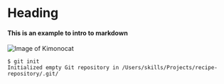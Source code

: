 # Heading
#### This is an example to intro to markdown
![Image of Kimonocat](https://octodex.github.com/images/kimonotocat.png)
```
$ git init
Initialized empty Git repository in /Users/skills/Projects/recipe-repository/.git/
```
